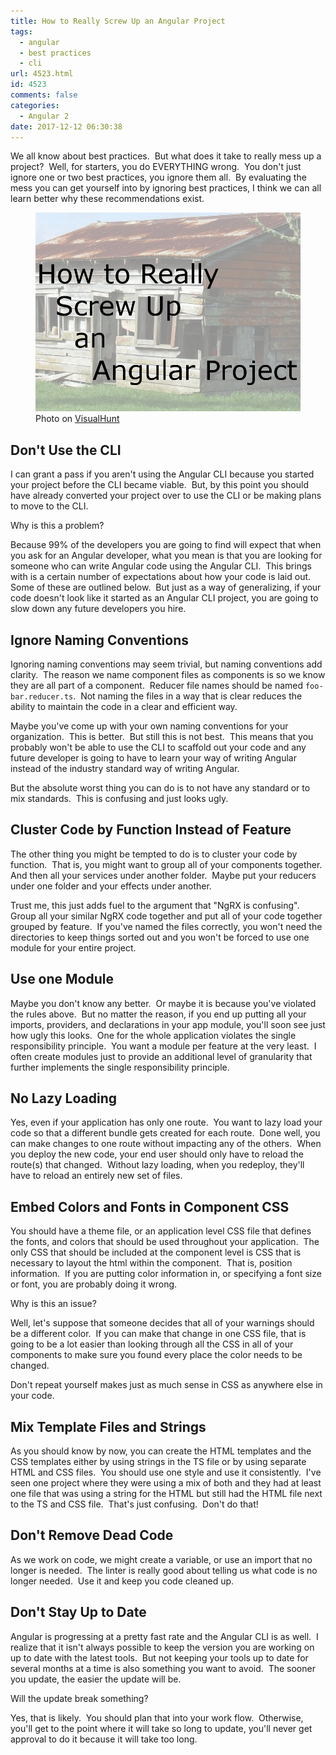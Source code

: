 ```yaml
---
title: How to Really Screw Up an Angular Project
tags:
  - angular
  - best practices
  - cli
url: 4523.html
id: 4523
comments: false
categories:
  - Angular 2
date: 2017-12-12 06:30:38
---
```


We all know about best practices.  But what does it take to really mess up a project?  Well, for starters, you do EVERYTHING wrong.  You don't just ignore one or two best practices, you ignore them all.  By evaluating the mess you can get yourself into by ignoring best practices, I think we can all learn better why these recommendations exist. <figure>![](/uploads/2017/12/2017-12-12.png "How to Really Screw Up an Angular Project") Photo on [VisualHunt](//visualhunt.com/re/f81060)</figure>

<!-- more -->

Don't Use the CLI
-----------------

I can grant a pass if you aren't using the Angular CLI because you started your project before the CLI became viable.  But, by this point you should have already converted your project over to use the CLI or be making plans to move to the CLI.

Why is this a problem? 

Because 99% of the developers you are going to find will expect that when you ask for an Angular developer, what you mean is that you are looking for someone who can write Angular code using the Angular CLI.  This brings with is a certain number of expectations about how your code is laid out.  Some of these are outlined below.  But just as a way of generalizing, if your code doesn't look like it started as an Angular CLI project, you are going to slow down any future developers you hire.

Ignore Naming Conventions
-------------------------

Ignoring naming conventions may seem trivial, but naming conventions add clarity.  The reason we name component files as components is so we know they are all part of a component.  Reducer file names should be named `foo-bar.reducer.ts`.  Not naming the files in a way that is clear reduces the ability to maintain the code in a clear and efficient way. 

Maybe you've come up with your own naming conventions for your organization.  This is better.  But still this is not best.  This means that you probably won't be able to use the CLI to scaffold out your code and any future developer is going to have to learn your way of writing Angular instead of the industry standard way of writing Angular. 

But the absolute worst thing you can do is to not have any standard or to mix standards.  This is confusing and just looks ugly.

Cluster Code by Function Instead of Feature
-------------------------------------------

The other thing you might be tempted to do is to cluster your code by function.  That is, you might want to group all of your components together.  And then all your services under another folder.  Maybe put your reducers under one folder and your effects under another. 

Trust me, this just adds fuel to the argument that "NgRX is confusing".  Group all your similar NgRX code together and put all of your code together grouped by feature.  If you've named the files correctly, you won't need the directories to keep things sorted out and you won't be forced to use one module for your entire project.

Use one Module
--------------

Maybe you don't know any better.  Or maybe it is because you've violated the rules above.  But no matter the reason, if you end up putting all your imports, providers, and declarations in your app module, you'll soon see just how ugly this looks.  One for the whole application violates the single responsibility principle.  You want a module per feature at the very least.  I often create modules just to provide an additional level of granularity that further implements the single responsibility principle.

No Lazy Loading
---------------

Yes, even if your application has only one route.  You want to lazy load your code so that a different bundle gets created for each route.  Done well, you can make changes to one route without impacting any of the others.  When you deploy the new code, your end user should only have to reload the route(s) that changed.  Without lazy loading, when you redeploy, they'll have to reload an entirely new set of files.

Embed Colors and Fonts in Component CSS
---------------------------------------

You should have a theme file, or an application level CSS file that defines the fonts, and colors that should be used throughout your application.  The only CSS that should be included at the component level is CSS that is necessary to layout the html within the component.  That is, position information.  If you are putting color information in, or specifying a font size or font, you are probably doing it wrong. 

Why is this an issue?  

Well, let's suppose that someone decides that all of your warnings should be a different color.  If you can make that change in one CSS file, that is going to be a lot easier than looking through all the CSS in all of your components to make sure you found every place the color needs to be changed. 

Don't repeat yourself makes just as much sense in CSS as anywhere else in your code.

Mix Template Files and Strings
------------------------------

As you should know by now, you can create the HTML templates and the CSS templates either by using strings in the TS file or by using separate HTML and CSS files.  You should use one style and use it consistently.  I've seen one project where they were using a mix of both and they had at least one file that was using a string for the HTML but still had the HTML file next to the TS and CSS file.  That's just confusing.  Don't do that!

Don't Remove Dead Code
----------------------

As we work on code, we might create a variable, or use an import that no longer is needed.  The linter is really good about telling us what code is no longer needed.  Use it and keep you code cleaned up.

Don't Stay Up to Date
---------------------

Angular is progressing at a pretty fast rate and the Angular CLI is as well.  I realize that it isn't always possible to keep the version you are working on up to date with the latest tools.  But not keeping your tools up to date for several months at a time is also something you want to avoid.  The sooner you update, the easier the update will be. 

Will the update break something?  

Yes, that is likely.  You should plan that into your work flow.  Otherwise, you'll get to the point where it will take so long to update, you'll never get approval to do it because it will take too long.
